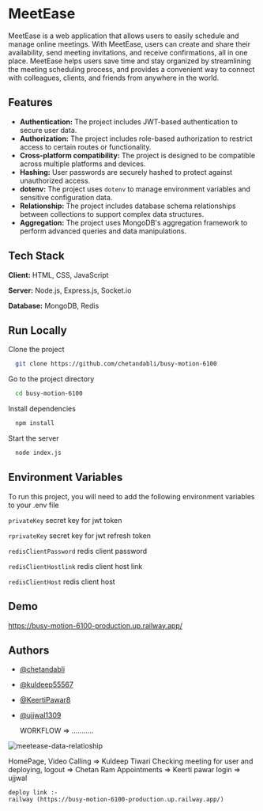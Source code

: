 # MeetEase
MeetEase is a web application that allows users to easily schedule and manage online meetings. With MeetEase, users can create and share their availability, send meeting invitations, and receive confirmations, all in one place. MeetEase helps users save time and stay organized by streamlining the meeting scheduling process, and provides a convenient way to connect with colleagues, clients, and friends from anywhere in the world.

## Features

- **Authentication:** The project includes JWT-based authentication to secure user data.
- **Authorization:** The project includes role-based authorization to restrict access to certain routes or functionality.
- **Cross-platform compatibility:** The project is designed to be compatible across multiple platforms and devices.
- **Hashing:** User passwords are securely hashed to protect against unauthorized access.
- **dotenv:** The project uses `dotenv` to manage environment variables and sensitive configuration data.
- **Relationship:** The project includes database schema relationships between collections to support complex data structures.
- **Aggregation:** The project uses MongoDB's aggregation framework to perform advanced queries and data manipulations.

## Tech Stack

**Client:** HTML, CSS, JavaScript 

**Server:** Node.js, Express.js, Socket.io

**Database:** MongoDB, Redis

## Run Locally

Clone the project

```bash
  git clone https://github.com/chetandabli/busy-motion-6100
```

Go to the project directory

```bash
  cd busy-motion-6100
```

Install dependencies

```bash
  npm install
```

Start the server

```bash
  node index.js
```

## Environment Variables

To run this project, you will need to add the following environment variables to your .env file

`privateKey` secret key for jwt token

`rprivateKey` secret key for jwt refresh token

`redisClientPassword` redis client password

`redisClientHostlink` redis client host link

`redisClientHost` redis client host

## Demo
https://busy-motion-6100-production.up.railway.app/

## Authors

- [@chetandabli](https://github.com/chetandabli)
- [@kuldeep55567](https://github.com/kuldeep55567)
- [@KeertiPawar8](https://github.com/KeertiPawar8)
- [@ujjwal1309](https://github.com/ujjwal1309)
    
    WORKFLOW =>
    ...........
    
![meetease-data-relatioship](https://user-images.githubusercontent.com/107751849/229445013-7b309b18-2043-4178-86e6-c2b126499cea.png)


HomePage, Video Calling => Kuldeep Tiwari
Checking meeting for user and deploying, logout => Chetan Ram
Appointments => Keerti pawar
login => ujjwal
    
    deploy link :-
    railway (https://busy-motion-6100-production.up.railway.app/)
